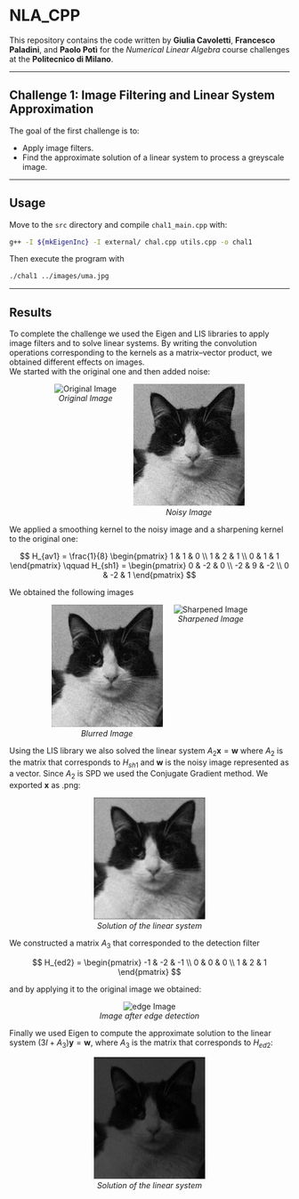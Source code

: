 # NLA_CPP

This repository contains the code written by **Giulia Cavoletti**, **Francesco Paladini**, and **Paolo Potì** for the *Numerical Linear Algebra* course challenges at the **Politecnico di Milano**.

---

## Challenge 1: Image Filtering and Linear System Approximation

The goal of the first challenge is to:
- Apply image filters.
- Find the approximate solution of a linear system to process a greyscale image.

---

## Usage

Move to the `src` directory and compile `chal1_main.cpp` with:

```bash
g++ -I ${mkEigenInc} -I external/ chal.cpp utils.cpp -o chal1
```

Then execute the program with

```bash
./chal1 ../images/uma.jpg
```

---

## Results
To complete the challenge we used the Eigen and LIS libraries to apply image filters and to solve linear systems.
By writing the convolution operations corresponding to the kernels as a matrix–vector product, we obtained different effects on images.  
We started with the original one and then added noise:


<div align="center" style="display: flex; justify-content: center; gap: 30px; flex-wrap: wrap;">

  <div>
    <img src="Challenge1/images/uma.jpg" alt="Original Image" width="200px"/><br>
    <em>Original Image</em>
  </div>

  <div>
    <img src="Challenge1/images/noisyImg.png" alt="Noisy Image" width="200px"/><br>
    <em>Noisy Image</em>
  </div>

</div>


We applied a smoothing kernel to the noisy image and a sharpening kernel to the original one:

$$
H_{av1} = \frac{1}{8} \begin{pmatrix}
1 & 1 & 0 \\
1 & 2 & 1 \\
0 & 1 & 1
\end{pmatrix}
\qquad
H_{sh1} = \begin{pmatrix}
0 & -2 & 0 \\
-2 & 9 & -2 \\
0 & -2 & 1
\end{pmatrix}
$$

We obtained the following images

<div align="center" style="display: flex; justify-content: center; gap: 20px; flex-wrap: wrap;">

  <div>
    <img src="Challenge1/images/blurImg.png" alt="Blurred Image" width="200px"/><br>
    <em>Blurred Image</em>
  </div>

  <div>
    <img src="Challenge1/images/sharpImg.png" alt="Sharpened Image" width="200px"/><br>
    <em>Sharpened Image</em>
  </div>

</div>

Using the LIS library we also solved the linear system $A_2\mathbf{x}=\mathbf{w}$ where $A_2$ is the matrix that corresponds to $H_{sh1}$ and $\mathbf{w}$ is the noisy image represented as a vector. Since $A_2$ is SPD we used the Conjugate Gradient method. We exported $\mathbf{x}$ as .png:

<p align="center">
  <img src="Challenge1/images/x.png" alt="x Image" width="200px"/><br>
    <em>Solution of the linear system</em>
</p>

We constructed a matrix $A_3$ that corresponded to the detection filter

$$
H_{ed2} = \begin{pmatrix}
-1 & -2 & -1 \\
0 & 0 & 0 \\
1 & 2 & 1
\end{pmatrix}
$$

and by applying it to the original image we obtained:

<p align="center">
  <img src="Challenge1/images/edgeImg.png" alt="edge Image" width="200px"/><br>
    <em>Image after edge detection</em>
</p>

Finally we used Eigen to compute the approximate solution to the linear system $(3I + A_3)\mathbf{y} = \mathbf{w}$, where $A_3$ is the matrix that corresponds to $H_{ed2}$:

<p align="center">
  <img src="Challenge1/images/y.png" alt="y Image" width="200px"/><br>
    <em>Solution of the linear system</em>
</p>
